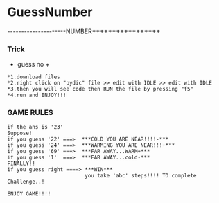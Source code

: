 # GuessNumber
---------------------NUMBER+++++++++++++++++
### Trick

- guess no +

```
*1.download files
*2.right click on "pydic" file >> edit with IDLE >> edit with IDLE
*3.then you will see code then RUN the file by pressing "f5"
*4.run and ENJOY!!!
```
### GAME RULES
```
if the ans is '23'
Suppose!
if you guess '22' ===>  ***COLD YOU ARE NEAR!!!!-***  
if you guess '24' ===>  ***WARMING YOU ARE NEAR!!!+***
if you guess '69' ===>  ***FAR AWAY...WARM+***
if you guess '1'  ===>  ***FAR AWAY...cold-***
FINALLY!!
if you guess right ====> ***WIN***
                         you take 'abc' steps!!!! TO complete Challenge..!

ENJOY GAME!!!!

```
